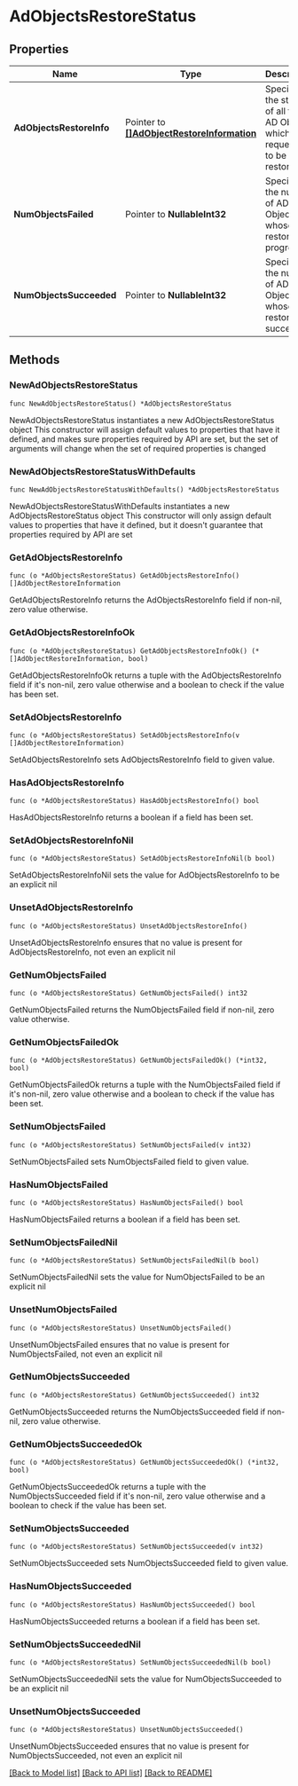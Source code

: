 # AdObjectsRestoreStatus

## Properties

Name | Type | Description | Notes
------------ | ------------- | ------------- | -------------
**AdObjectsRestoreInfo** | Pointer to [**[]AdObjectRestoreInformation**](AdObjectRestoreInformation.md) | Specifies the status of all the AD Objects which were requested to be restored. | [optional] 
**NumObjectsFailed** | Pointer to **NullableInt32** | Specifies the number of AD Objects whose restore is in progress. | [optional] 
**NumObjectsSucceeded** | Pointer to **NullableInt32** | Specifies the number of AD Objects whose restore is successfull. | [optional] 

## Methods

### NewAdObjectsRestoreStatus

`func NewAdObjectsRestoreStatus() *AdObjectsRestoreStatus`

NewAdObjectsRestoreStatus instantiates a new AdObjectsRestoreStatus object
This constructor will assign default values to properties that have it defined,
and makes sure properties required by API are set, but the set of arguments
will change when the set of required properties is changed

### NewAdObjectsRestoreStatusWithDefaults

`func NewAdObjectsRestoreStatusWithDefaults() *AdObjectsRestoreStatus`

NewAdObjectsRestoreStatusWithDefaults instantiates a new AdObjectsRestoreStatus object
This constructor will only assign default values to properties that have it defined,
but it doesn't guarantee that properties required by API are set

### GetAdObjectsRestoreInfo

`func (o *AdObjectsRestoreStatus) GetAdObjectsRestoreInfo() []AdObjectRestoreInformation`

GetAdObjectsRestoreInfo returns the AdObjectsRestoreInfo field if non-nil, zero value otherwise.

### GetAdObjectsRestoreInfoOk

`func (o *AdObjectsRestoreStatus) GetAdObjectsRestoreInfoOk() (*[]AdObjectRestoreInformation, bool)`

GetAdObjectsRestoreInfoOk returns a tuple with the AdObjectsRestoreInfo field if it's non-nil, zero value otherwise
and a boolean to check if the value has been set.

### SetAdObjectsRestoreInfo

`func (o *AdObjectsRestoreStatus) SetAdObjectsRestoreInfo(v []AdObjectRestoreInformation)`

SetAdObjectsRestoreInfo sets AdObjectsRestoreInfo field to given value.

### HasAdObjectsRestoreInfo

`func (o *AdObjectsRestoreStatus) HasAdObjectsRestoreInfo() bool`

HasAdObjectsRestoreInfo returns a boolean if a field has been set.

### SetAdObjectsRestoreInfoNil

`func (o *AdObjectsRestoreStatus) SetAdObjectsRestoreInfoNil(b bool)`

 SetAdObjectsRestoreInfoNil sets the value for AdObjectsRestoreInfo to be an explicit nil

### UnsetAdObjectsRestoreInfo
`func (o *AdObjectsRestoreStatus) UnsetAdObjectsRestoreInfo()`

UnsetAdObjectsRestoreInfo ensures that no value is present for AdObjectsRestoreInfo, not even an explicit nil
### GetNumObjectsFailed

`func (o *AdObjectsRestoreStatus) GetNumObjectsFailed() int32`

GetNumObjectsFailed returns the NumObjectsFailed field if non-nil, zero value otherwise.

### GetNumObjectsFailedOk

`func (o *AdObjectsRestoreStatus) GetNumObjectsFailedOk() (*int32, bool)`

GetNumObjectsFailedOk returns a tuple with the NumObjectsFailed field if it's non-nil, zero value otherwise
and a boolean to check if the value has been set.

### SetNumObjectsFailed

`func (o *AdObjectsRestoreStatus) SetNumObjectsFailed(v int32)`

SetNumObjectsFailed sets NumObjectsFailed field to given value.

### HasNumObjectsFailed

`func (o *AdObjectsRestoreStatus) HasNumObjectsFailed() bool`

HasNumObjectsFailed returns a boolean if a field has been set.

### SetNumObjectsFailedNil

`func (o *AdObjectsRestoreStatus) SetNumObjectsFailedNil(b bool)`

 SetNumObjectsFailedNil sets the value for NumObjectsFailed to be an explicit nil

### UnsetNumObjectsFailed
`func (o *AdObjectsRestoreStatus) UnsetNumObjectsFailed()`

UnsetNumObjectsFailed ensures that no value is present for NumObjectsFailed, not even an explicit nil
### GetNumObjectsSucceeded

`func (o *AdObjectsRestoreStatus) GetNumObjectsSucceeded() int32`

GetNumObjectsSucceeded returns the NumObjectsSucceeded field if non-nil, zero value otherwise.

### GetNumObjectsSucceededOk

`func (o *AdObjectsRestoreStatus) GetNumObjectsSucceededOk() (*int32, bool)`

GetNumObjectsSucceededOk returns a tuple with the NumObjectsSucceeded field if it's non-nil, zero value otherwise
and a boolean to check if the value has been set.

### SetNumObjectsSucceeded

`func (o *AdObjectsRestoreStatus) SetNumObjectsSucceeded(v int32)`

SetNumObjectsSucceeded sets NumObjectsSucceeded field to given value.

### HasNumObjectsSucceeded

`func (o *AdObjectsRestoreStatus) HasNumObjectsSucceeded() bool`

HasNumObjectsSucceeded returns a boolean if a field has been set.

### SetNumObjectsSucceededNil

`func (o *AdObjectsRestoreStatus) SetNumObjectsSucceededNil(b bool)`

 SetNumObjectsSucceededNil sets the value for NumObjectsSucceeded to be an explicit nil

### UnsetNumObjectsSucceeded
`func (o *AdObjectsRestoreStatus) UnsetNumObjectsSucceeded()`

UnsetNumObjectsSucceeded ensures that no value is present for NumObjectsSucceeded, not even an explicit nil

[[Back to Model list]](../README.md#documentation-for-models) [[Back to API list]](../README.md#documentation-for-api-endpoints) [[Back to README]](../README.md)


